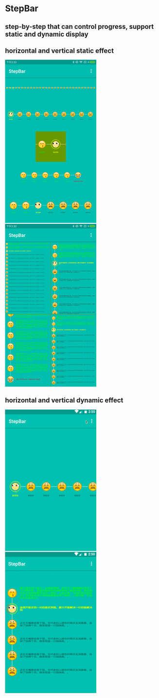 # StepBar

## step-by-step that can control progress, support static and dynamic display

## horizontal and vertical static effect

<img src="art/horizontal_demo.png" width="300px" /><img src="art/vertical_demo.png" width="300px"/>

## horizontal and vertical dynamic effect

<img src="art/horizontal.gif" width="300px" /><img src="art/vertical.gif" width="300px"/>